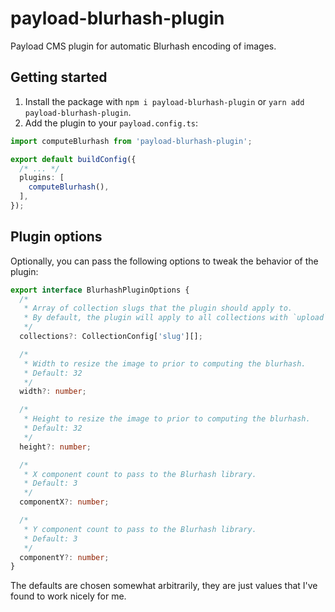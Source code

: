 # payload-blurhash-plugin

Payload CMS plugin for automatic Blurhash encoding of images.

## Getting started

1. Install the package with `npm i payload-blurhash-plugin` or `yarn add payload-blurhash-plugin`.
2. Add the plugin to your `payload.config.ts`:

```ts
import computeBlurhash from 'payload-blurhash-plugin';

export default buildConfig({
  /* ... */
  plugins: [
    computeBlurhash(),
  ],
});
```

## Plugin options

Optionally, you can pass the following options to tweak the behavior of the plugin:

```ts
export interface BlurhashPluginOptions {
  /*
   * Array of collection slugs that the plugin should apply to.
   * By default, the plugin will apply to all collections with `upload` properties.
   */
  collections?: CollectionConfig['slug'][];

  /*
   * Width to resize the image to prior to computing the blurhash.
   * Default: 32
   */
  width?: number;

  /*
   * Height to resize the image to prior to computing the blurhash.
   * Default: 32
   */
  height?: number;

  /*
   * X component count to pass to the Blurhash library.
   * Default: 3
   */
  componentX?: number;

  /*
   * Y component count to pass to the Blurhash library.
   * Default: 3
   */
  componentY?: number;
}
```

The defaults are chosen somewhat arbitrarily, they are just values that I've found to work nicely for me.
